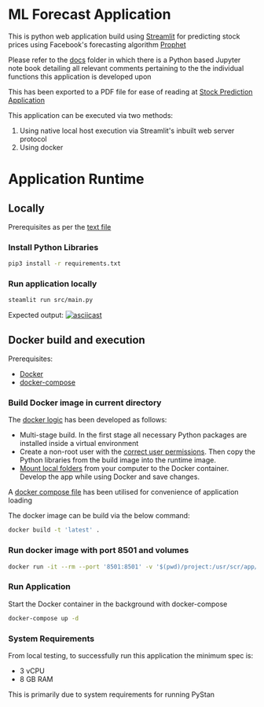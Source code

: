 # ML Forecast Application

This is python web application build using [Streamlit](https://streamlit.io/) for predicting stock prices using Facebook's forecasting algorithm [Prophet](https://facebook.github.io/prophet/)


Please refer to the [docs](./docs/) folder in which there is a Python based Jupyter note book detailing all relevant comments pertaining to the the individual functions this application is developed upon

This has been exported to a PDF file for ease of reading at [Stock Prediction Application](./docs/main.pdf)


This application can be executed via two methods:

1. Using native local host execution via Streamlit's inbuilt web server protocol
2. Using docker


# Application Runtime
## Locally
Prerequisites as per the [text file](./requirements.txt)

### Install Python Libraries
```bash
pip3 install -r requirements.txt
```

### Run application locally
```bash
steamlit run src/main.py
```

Expected output:
[![asciicast](https://asciinema.org/a/Ar7pzh8nON4wd53EuqWiNZ7SB.svg)](https://asciinema.org/a/Ar7pzh8nON4wd53EuqWiNZ7SB)


## Docker build and execution

Prerequisites:
- [Docker](https://www.docker.com/)
- [docker-compose](https://docs.docker.com/compose/)

### Build Docker image in current directory

The [docker logic](./dockerfile) has been developed as follows:

- Multi-stage build. In the first stage all necessary Python packages are installed inside a virtual environment
- Create a non-root user with the [correct user permissions](https://vsupalov.com/docker-shared-permissions/). Then copy the Python libraries from the build image into the runtime image.
- [Mount local folders](https://docs.docker.com/storage/volumes/) from your computer to the Docker container. Develop the app while using Docker and save changes.

A [docker compose file](./docker-compose.yml) has been utilised for convenience of application loading

The docker image can be build via the below command:

```bash
docker build -t 'latest' .
```

### Run docker image with port 8501 and volumes

```bash
docker run -it --rm --port '8501:8501' -v '$(pwd)/project:/usr/scr/app/project:delegated' latest
```

### Run Application

Start the Docker container in the background with docker-compose

```bash
docker-compose up -d
```

### System Requirements
From local testing, to successfully run this application the minimum spec is:

- 3 vCPU
- 8 GB RAM

This is primarily due to system requirements for running PyStan